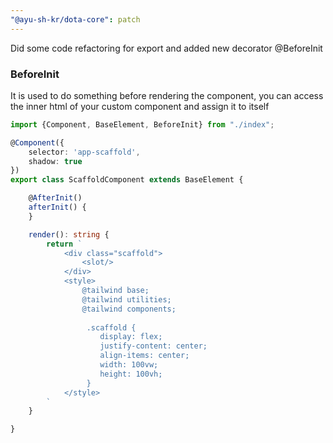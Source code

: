 ```yaml
---
"@ayu-sh-kr/dota-core": patch
---
```


Did some code refactoring for export and added new decorator @BeforeInit

### BeforeInit
It is used to do something before rendering the component, you can access the inner html of your custom component and assign it to itself

```typescript
import {Component, BaseElement, BeforeInit} from "./index";

@Component({
    selector: 'app-scaffold',
    shadow: true
})
export class ScaffoldComponent extends BaseElement {

    @AfterInit()
    afterInit() {
    }

    render(): string {
        return `
            <div class="scaffold">
                <slot/>
            </div>
            <style>
                @tailwind base;
                @tailwind utilities;
                @tailwind components;
                 
                 .scaffold {
                    display: flex;
                    justify-content: center;
                    align-items: center;
                    width: 100vw;
                    height: 100vh;
                 }
            </style>
        `
    }

}
```
